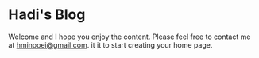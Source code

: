 # Hadi's Blog

Welcome and I hope you enjoy the content. Please feel free to contact me at hminooei@gmail.com.
it it to start creating your home page.
